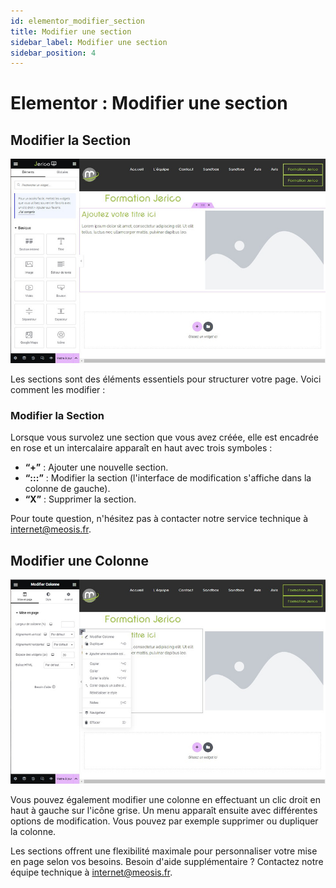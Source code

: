 ```yaml
---
id: elementor_modifier_section
title: Modifier une section
sidebar_label: Modifier une section
sidebar_position: 4
---
```


# Elementor : Modifier une section

## Modifier la Section

![Section](./img/20.jpg)

Les sections sont des éléments essentiels pour structurer votre page. Voici comment les modifier :

### Modifier la Section

Lorsque vous survolez une section que vous avez créée, elle est encadrée en rose et un intercalaire apparaît en haut avec trois symboles :

- **“+”** : Ajouter une nouvelle section.
- **“:::”** : Modifier la section (l'interface de modification s'affiche dans la colonne de gauche).
- **“X”** : Supprimer la section.

Pour toute question, n'hésitez pas à contacter notre service technique à internet@meosis.fr.

## Modifier une Colonne

![Colonne](./img/21.jpg)

Vous pouvez également modifier une colonne en effectuant un clic droit en haut à gauche sur l'icône grise. Un menu apparaît ensuite avec différentes options de modification. Vous pouvez par exemple supprimer ou dupliquer la colonne.

Les sections offrent une flexibilité maximale pour personnaliser votre mise en page selon vos besoins. Besoin d'aide supplémentaire ? Contactez notre équipe technique à internet@meosis.fr.
